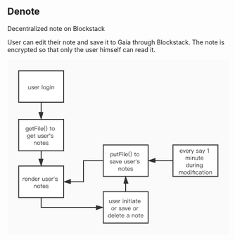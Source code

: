 ## Denote
Decentralized note on Blockstack

User can edit their note and save it to Gaia through Blockstack. The note is encrypted so that only the user himself can read it.

![](./img/denote.jpg) 
